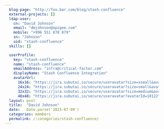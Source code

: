 ```yaml
---
  blog-page: "http://foo.bar.com/blog/stash-confluence"
  external-projects: []
  ldap-user: 
    cn: "David Johnson"
    email: "dmjohnson@apigee.com"
    mobile: "+996 551 878 879"
    sn: "Johnson"
    uid: "stash-confluence"
  skills: []

  userProfile: 
    key: "stash-confluence"
    name: "stash-confluence"
    emailAddress: "infra@critical-factor.com"
    displayName: "Stash Confluence Integration"
    avatarUrl: 
      16x16: "https://jira.subutai.io/secure/useravatar?size=xsmall&avatarId=10122"
      24x24: "https://jira.subutai.io/secure/useravatar?size=small&avatarId=10122"
      32x32: "https://jira.subutai.io/secure/useravatar?size=medium&avatarId=10122"
      48x48: "https://jira.subutai.io/secure/useravatar?avatarId=10122"
  layout: post
  title:  "David Johnson"
  date:   Date.parse('2015-07-09')
  categories: members
  permalink: /:categories/stash-confluence/
---
```

